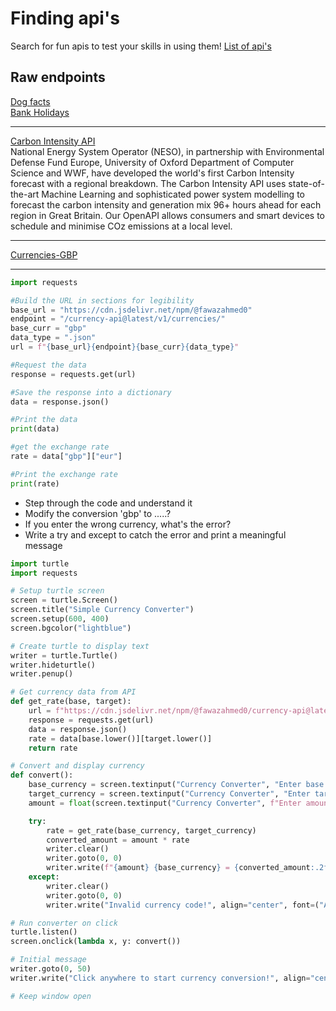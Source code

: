 # Finding api's

Search for fun apis to test your skills in using them!
[List of api's](https://github.com/public-apis/public-apis)

## Raw endpoints
[Dog facts](https://dogapi.dog/api/v2/facts)    
[Bank Holidays](https://www.gov.uk/bank-holidays.json)     

------   
[Carbon Intensity API](https://api.carbonintensity.org.uk/intensity)   
National Energy System Operator (NESO), in partnership with Environmental Defense Fund Europe, University of Oxford Department of Computer Science and WWF, have developed the world's first Carbon Intensity forecast with a regional breakdown.
The Carbon Intensity API uses state-of-the-art Machine Learning and sophisticated power system modelling to forecast the carbon intensity and generation mix 96+ hours ahead for each region in Great Britain.
Our OpenAPI allows consumers and smart devices to schedule and minimise COz emissions at a local level.


------- 
[Currencies-GBP](https://cdn.jsdelivr.net/npm/@fawazahmed0/currency-api@latest/v1/currencies/gbp.json)






-------

```python
import requests

#Build the URL in sections for legibility
base_url = "https://cdn.jsdelivr.net/npm/@fawazahmed0"
endpoint = "/currency-api@latest/v1/currencies/"
base_curr = "gbp"
data_type = ".json"
url = f"{base_url}{endpoint}{base_curr}{data_type}"

#Request the data
response = requests.get(url)

#Save the response into a dictionary
data = response.json()

#Print the data
print(data)

#get the exchange rate
rate = data["gbp"]["eur"]

#Print the exchange rate
print(rate)

```

- Step through the code and understand it
- Modify the conversion 'gbp' to .....?
- If you enter the wrong currency, what's the error?
- Write a try and except to catch the error and print a meaningful message



```python
import turtle
import requests

# Setup turtle screen
screen = turtle.Screen()
screen.title("Simple Currency Converter")
screen.setup(600, 400)
screen.bgcolor("lightblue")

# Create turtle to display text
writer = turtle.Turtle()
writer.hideturtle()
writer.penup()

# Get currency data from API
def get_rate(base, target):
    url = f"https://cdn.jsdelivr.net/npm/@fawazahmed0/currency-api@latest/v1/currencies/{base.lower()}.json"
    response = requests.get(url)
    data = response.json()
    rate = data[base.lower()][target.lower()]
    return rate

# Convert and display currency
def convert():
    base_currency = screen.textinput("Currency Converter", "Enter base currency (e.g. EUR, USD, GBP):").upper()
    target_currency = screen.textinput("Currency Converter", "Enter target currency (e.g. EUR, USD, GBP):").upper()
    amount = float(screen.textinput("Currency Converter", f"Enter amount in {base_currency}:"))

    try:
        rate = get_rate(base_currency, target_currency)
        converted_amount = amount * rate
        writer.clear()
        writer.goto(0, 0)
        writer.write(f"{amount} {base_currency} = {converted_amount:.2f} {target_currency}", align="center", font=("Arial", 20, "bold"))
    except:
        writer.clear()
        writer.goto(0, 0)
        writer.write("Invalid currency code!", align="center", font=("Arial", 20, "bold"))

# Run converter on click
turtle.listen()
screen.onclick(lambda x, y: convert())

# Initial message
writer.goto(0, 50)
writer.write("Click anywhere to start currency conversion!", align="center", font=("Arial", 16, "bold"))

# Keep window open


```
